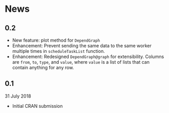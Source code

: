 # News

## 0.2

- New feature: plot method for `DependGraph`
- Enhancement: Prevent sending the same data to the same worker multiple times in `scheduleTaskList` function.
- Enhancement: Redesigned `DependGraph@graph` for extensibility.
  Columns are `from`, `to`, `type`, and `value`, where `value` is a list of lists that can contain anything for any row.


## 0.1

31 July 2018

- Initial CRAN submission
